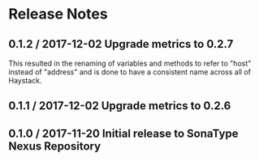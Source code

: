 # Release Notes

## 0.1.2 / 2017-12-02 Upgrade metrics to 0.2.7
This resulted in the renaming of variables and methods to refer to "host" instead of "address"
and is done to have a consistent name across all of Haystack.

## 0.1.1 / 2017-12-02 Upgrade metrics to 0.2.6

## 0.1.0 / 2017-11-20 Initial release to SonaType Nexus Repository